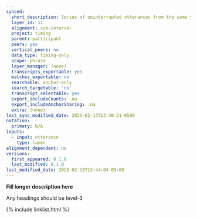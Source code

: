 ```yaml
---
synced:
  short_description: Series of uninterrupted utterances from the same speaker
  layer_id: 11
  alignment: sub-interval
  project: timing
  parent: participant
  peers: yes
  vertical_peers: no
  data_type: timing-only
  scope: phrase
  layer_manager: (none)
  transcripts_exportable: yes
  matches_exportable: no
  searchable: anchor-only
  search_targetable: 'no'
  transcript_selectable: yes
  export_includeCounts: .na
  export_includeAnchorSharing: .na
  extra: (none)
last_sync_modified_date: 2025-02-13T13:40:21-0500
notation:
  primary: N/A
inputs:
  - input: utterance
    type: layer
alignment_dependent: no
versions:
  first_appeared: 0.1.0
  last_modified: 0.1.0
last_modified_date: 2025-02-13T13:44:04-05:00
---
```


**Fill longer description here**

Any headings should be level-3


{% include linklist.html %}
